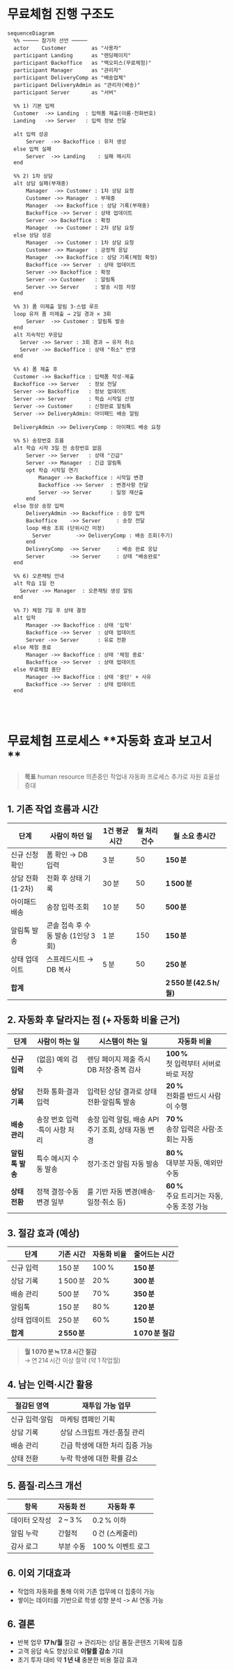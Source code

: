 # 무료체험 진행 구조도

```mermaid
sequenceDiagram
  %% ───── 참가자 선언 ─────
  actor    Customer        as "사용자"
  participant Landing      as "렌딩페이지"
  participant Backoffice   as "백오피스(무료체험)"
  participant Manager      as "관리자"
  participant DeliveryComp as "배송업체"
  participant DeliveryAdmin as "관리자(배송)"
  participant Server       as "서버"

  %% 1) 기본 입력
  Customer  ->> Landing  : 입력폼 제출(이름·전화번호)
  Landing   ->> Server   : 입력 정보 전달

  alt 입력 성공
      Server  ->> Backoffice : 유저 생성
  else 입력 실패
      Server  ->> Landing    : 실패 메시지
  end

  %% 2) 1차 상담
  alt 상담 실패(부재중)
      Manager  ->> Customer : 1차 상담 요청
      Customer ->> Manager  : 부재중
      Manager  ->> Backoffice : 상담 기록(부재중)
      Backoffice ->> Server : 상태 업데이트
      Server ->> Backoffice : 확정
      Manager  ->> Customer : 2차 상담 요청
  else 상담 성공
      Manager  ->> Customer : 1차 상담 요청
      Customer ->> Manager  : 긍정적 응답
      Manager  ->> Backoffice : 상담 기록(체험 확정)
      Backoffice ->> Server  : 상태 업데이트
      Server ->> Backoffice : 확정
      Server ->> Customer   : 알림톡
      Server ->> Server     : 발송 시점 저장
  end

  %% 3) 폼 미제출 알림 3‑스텝 루프
  loop 유저 폼 미제출 → 2일 경과 × 3회
      Server  ->> Customer : 알림톡 발송
  end
  alt 지속적인 무응답
    Server ->> Server : 3회 경과 → 유저 취소
    Server ->> Backoffice : 상태 "취소" 반영
  end

  %% 4) 폼 제출 후
  Customer ->> Backoffice : 입력폼 작성·제출
  Backoffice ->> Server   : 정보 전달
  Server ->> Backoffice   : 정보 업데이트
  Server ->> Server       : 학습 시작일 산정
  Server ->> Customer     : 신청완료 알림톡
  Server ->> DeliveryAdmin: 아이패드 배송 알림

  DeliveryAdmin ->> DeliveryComp : 아이패드 배송 요청

  %% 5) 송장번호 흐름
  alt 학습 시작 3일 전 송장번호 없음
      Server ->> Server   : 상태 "긴급"
      Server ->> Manager  : 긴급 알림톡
      opt 학습 시작일 연기
          Manager ->> Backoffice : 시작일 변경
          Backoffice ->> Server  : 변경사항 전달
          Server ->> Server      : 일정 재산출
      end
  else 정상 송장 입력
      DeliveryAdmin ->> Backoffice : 송장 입력
      Backoffice    ->> Server     : 송장 전달
      loop 배송 조회 (단위시간 미정)
        Server        ->> DeliveryComp : 배송 조회(주기)
      end
      DeliveryComp  ->> Server     : 배송 완료 응답
      Server        ->> Server     : 상태 "배송완료"
  end

  %% 6) 오픈채팅 안내
  alt 학습 1일 전
    Server ->> Manager  : 오픈채팅 생성 알림
  end

  %% 7) 체험 7일 후 상태 결정
  alt 입학
      Manager ->> Backoffice : 상태 '입학'
      Backoffice ->> Server  : 상태 업데이트
      Server ->> Server      : 유료 전환
  else 체험 종료
      Manager ->> Backoffice : 상태 '체험 종료'
      Backoffice ->> Server  : 상태 업데이트
  else 무료체험 중단
      Manager ->> Backoffice : 상태 '중단' + 사유
      Backoffice ->> Server  : 상태 업데이트
  end

```

<br />
<br />

# 무료체험 프로세스 **자동화 효과 보고서 **

> **목표**
> human resource 의존중인 작업내 자동화 프로세스 추가로 자원 효율성 증대

## 1. 기존 작업 흐름과 시간

| 단계             | 사람이 하던 일                     | 1건 평균 시간 | 월 처리 건수 | 월 소요 총시간           |
| ---------------- | ---------------------------------- | ------------- | ------------ | ------------------------ |
| 신규 신청 확인   | 폼 확인 → DB 입력                  | 3 분          | 50           | **150 분**               |
| 상담 전화(1·2차) | 전화 후 상태 기록                  | 30 분         | 50           | **1 500 분**             |
| 아이패드 배송    | 송장 입력·조회                     | 10 분         | 50           | **500 분**               |
| 알림톡 발송      | 콘솔 접속 후 수동 발송 (1인당 3회) | 1 분          | 150          | **150 분**               |
| 상태 업데이트    | 스프레드시트 → DB 복사             | 5 분          | 50           | **250 분**               |
| **합계**         |                                    |               |              | **2 550 분 (42.5 h/월)** |

## 2. 자동화 후 달라지는 점 (+ 자동화 비율 근거)

| 단계            | 사람이 하는 일                | 시스템이 하는 일                                   | 자동화 비율                                    |
| --------------- | ----------------------------- | -------------------------------------------------- | ---------------------------------------------- |
| **신규 입력**   | (없음) 예외 검수              | 렌딩 페이지 제출 즉시 DB 저장·중복 검사            | **100 %**<br>첫 입력부터 서버로 바로 저장      |
| **상담 기록**   | 전화 통화·결과 입력           | 입력된 상담 결과로 상태 전환·알림톡 발송           | **20 %**<br>전화를 반드시 사람이 수행          |
| **배송 관리**   | 송장 번호 입력·특이 사항 처리 | 송장 입력 알림, 배송 API 주기 조회, 상태 자동 변경 | **70 %**<br>송장 입력은 사람·조회는 자동       |
| **알림톡 발송** | 특수 메시지 수동 발송         | 정기·조건 알림 자동 발송                           | **80 %**<br>대부분 자동, 예외만 수동           |
| **상태 전환**   | 정책 결정·수동 변경 일부      | 룰 기반 자동 변경(배송·일정·취소 등)               | **60 %**<br>주요 트리거는 자동, 수동 조정 가능 |

## 3. 절감 효과 (예상)

| 단계          | 기존 시간    | 자동화 비율 | **줄어드는 시간** |
| ------------- | ------------ | ----------- | ----------------- |
| 신규 입력     | 150 분       | 100 %       | **150 분**        |
| 상담 기록     | 1 500 분     | 20 %        | **300 분**        |
| 배송 관리     | 500 분       | 70 %        | **350 분**        |
| 알림톡        | 150 분       | 80 %        | **120 분**        |
| 상태 업데이트 | 250 분       | 60 %        | **150 분**        |
| **합계**      | **2 550 분** |             | **1 070 분 절감** |

> **월 1 070 분 ≒ 17.8 시간 절감**  
> → 연 214 시간 이상 절약 (약 1 작업월)

## 4. 남는 인력·시간 활용

| 절감된 영역    | 재투입 가능 업무                |
| -------------- | ------------------------------- |
| 신규 입력·알림 | 마케팅 캠페인 기획              |
| 상담 기록      | 상담 스크립트 개선·품질 관리    |
| 배송 관리      | 긴급 학생에 대한 처리 집중 가능 |
| 상태 전환      | 누락 학생에 대한 확률 감소      |

## 5. 품질·리스크 개선

| 항목          | 자동화 전 | 자동화 후         |
| ------------- | --------- | ----------------- |
| 데이터 오작성 | 2 ~ 3 %   | 0.2 % 이하        |
| 알림 누락     | 간헐적    | 0 건 (스케줄러)   |
| 감사 로그     | 부분 수동 | 100 % 이벤트 로그 |

## 6. 이외 기대효과

- 작업의 자동화를 통해 이외 기존 업무에 더 집중이 가능
- 쌓이는 데이터를 기반으로 학생 성향 분석 -> AI 연동 가능

## 6. 결론

- 반복 업무 **17 h/월** 절감 → 관리자는 상담 품질·콘텐츠 기획에 집중
- 고객 응답 속도 향상으로 **이탈률 감소** 기대
- 초기 투자 대비 약 **1 년 내** 충분한 비용 절감 효과
